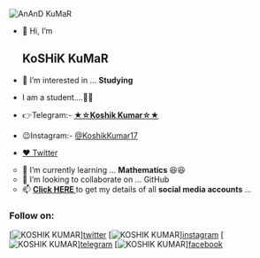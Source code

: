 ![AnAnD KuMaR](https://telegra.ph/file/4c3f4c1b8371f0e6d5d88.jpg)

- 👋 Hi, I’m <h2> KoSHiK KuMaR </h2>

- 👀 I’m interested in ... <b> Studying </b>

- I am a student....👨‍🎓

- 👉Telegram:- <a href=https://telegram.dog/KoshikKumar17> <b> ★☆Koshik Kumar☆★ </b> </a>

- 😉Instagram:- <a href=https://instagram.com/KoshikKumar17> @KoshikKumar17 </a>

- [♥️ Twitter](https://twitter.com/KoshikKumar20)

<ul type="circle">
<li>🌱 I’m currently learning ... <b> Mathematics </b> 😆😆</li>
<li>💞️ I’m looking to collaborate on ... GitHub</li>
<li>📫 <b> <A href=https://telegra.ph/My-InFO-07-31> Click HERE </a> </b> to get my details of all <b> social media accounts </b> ...</li>
</ul>

### Follow on:
[![KOSHIK KUMAR](https://img.icons8.com/fluent/48/000000/twitter.png)][twitter](https://twitter.com/KoshikKumar20)
[![KOSHIK KUMAR](https://img.icons8.com/fluent/48/000000/instagram-new.png)][instagram](https://instagram.com/KoshikKumar17)
[![KOSHIK KUMAR](https://img.icons8.com/fluent/48/000000/telegram-app.png)][telegram](https://telegram.dog/KoshikKumar17)
[![KOSHIK KUMAR](https://img.icons8.com/fluent/48/000000/facebook-new.png)][facebook](https://Facebook.com/KoshikKumar17)
